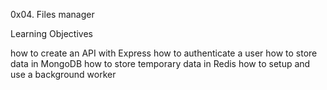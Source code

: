 0x04. Files manager

Learning Objectives

how to create an API with Express
how to authenticate a user
how to store data in MongoDB
how to store temporary data in Redis
how to setup and use a background worker
